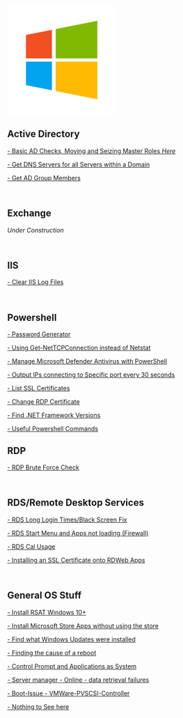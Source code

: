 <img src="https://github.com/Ashdf1992/wiki/blob/main/assets/images/windows-icon-png-5814.png" width="250"/>

<br>

## Active Directory
[- Basic AD Checks, Moving and Seizing Master Roles *Here*](https://github.com/Ashdf1992/wiki/blob/main/assets/pages/Windows/AD-Checks-Move-Seize-Master-Roles.md)

[- Get DNS Servers for all Servers within a Domain](https://github.com/Ashdf1992/wiki/blob/main/assets/pages/Windows/AD-DNSServer-Check.md)

[- Get AD Group Members](https://github.com/Ashdf1992/wiki/blob/main/assets/pages/Windows/AD-Group-Members.md)


<br>

## Exchange
*Under Construction*

<br>

## IIS
[- Clear IIS Log Files](https://github.com/Ashdf1992/wiki/blob/main/assets/pages/Windows/IISLogClean.md)

<br>

## Powershell
[- Password Generator](https://github.com/Ashdf1992/wiki/blob/main/assets/pages/Windows/Powershell-PW-Generator.md)

[- Using Get-NetTCPConnection instead of Netstat](https://github.com/Ashdf1992/wiki/blob/main/assets/pages/Windows/Powershell-NetTCPConnection.md)

[- Manage Microsoft Defender Antivirus with PowerShell](https://github.com/Ashdf1992/wiki/blob/main/assets/pages/Windows/Manage_Microsoft_Defender_With_Powershell.md)

[- Output IPs connecting to Specific port every 30 seconds](https://github.com/Ashdf1992/wiki/blob/main/assets/pages/Windows/Output-IPs-on-Port-Every-30-Seconds.md)

[- List SSL Certificates](https://github.com/Ashdf1992/wiki/blob/main/assets/pages/Windows/Powershell-List-Certs.md)

[- Change RDP Certificate](https://github.com/Ashdf1992/wiki/blob/main/assets/pages/Windows/Powershell-RDP-Cert.md)

[- Find .NET Framework Versions](https://github.com/Ashdf1992/wiki/blob/main/assets/pages/Windows/Dot-Net-Framework-Versions.md)

[- Useful Powershell Commands](https://github.com/Ashdf1992/wiki/blob/main/assets/pages/Windows/Powershell-Commands.md)
<br>

## RDP
[- RDP Brute Force Check](https://github.com/Ashdf1992/wiki/blob/main/assets/pages/Windows/RDPBruteForceCheck.md)

<br>

## RDS/Remote Desktop Services
[- RDS Long Login Times/Black Screen Fix](https://github.com/Ashdf1992/wiki/blob/main/assets/pages/Windows/RDSBlackScreenFix.md)

[- RDS Start Menu and Apps not loading (Firewall)](https://github.com/Ashdf1992/wiki/blob/main/assets/pages/Windows/RDSStartAppReset.md)

[- RDS Cal Usage](https://github.com/Ashdf1992/wiki/blob/main/assets/pages/Windows/RDSCalUsage.md)

[- Installing an SSL Certificate onto RDWeb Apps](https://github.com/Ashdf1992/wiki/blob/main/assets/pages/Windows/RDWebSSL.md)

<br>

## General OS Stuff
[- Install RSAT Windows 10+](https://github.com/Ashdf1992/wiki/blob/main/assets/pages/Windows/InstallRSATW10+.md)

[- Install Microsoft Store Apps without using the store](https://github.com/Ashdf1992/wiki/blob/main/assets/pages/Windows/BypassMSStore.md)

[- Find what Windows Updates were installed](https://github.com/Ashdf1992/wiki/blob/main/assets/pages/Windows/FindWindowsUpdates.md)

[- Finding the cause of a reboot](https://github.com/Ashdf1992/wiki/blob/main/assets/pages/Windows/FindRebootCause.md)

[- Control Prompt and Applications as System](https://github.com/Ashdf1992/wiki/blob/main/assets/pages/Windows/SystemCMDandApps.md)

[- Server manager - Online - data retrieval failures](https://github.com/Ashdf1992/wiki/blob/main/assets/pages/Windows/ServerManager-DataRetrievalFailure.md)

[- Boot-Issue - VMWare-PVSCSI-Controller](https://github.com/Ashdf1992/wiki/blob/main/assets/pages/Windows/[Boot-Issue]VMWare-PVSCSI-Controller.md)

[- Nothing to See here](https://github.com/Ashdf1992/wiki/blob/main/assets/pages/Windows/Development.md)
